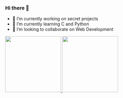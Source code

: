 ### Hi there 👋

- 🔭 I’m currently working on secret projects
- 🌱 I’m currently learning C and Python
- 👯 I’m looking to collaborate on Web Development


<div>
  <a href = "https://github.com/kkaizer11/">
  <img height="180em" src = "https://github-readme-stats.vercel.app/api?username=kkaizer11&show_icons=true&theme=transparent&include_all_commits=true">
  <img height="180em" src = "[![Top Langs](https://github-readme-stats.vercel.app/api/top-langs/?username=kkaizer11)">
</div>
